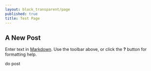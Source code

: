 ```yaml
---
layout: black_transparent/page
published: true
title: Test Page
---
```


## A New Post

Enter text in [Markdown](http://daringfireball.net/projects/markdown/). Use the toolbar above, or click the **?** button for formatting help.

do post